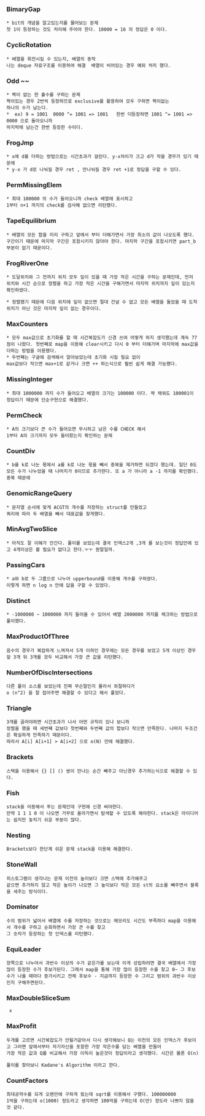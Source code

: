 ### BimaryGap

```
* bit의 개념을 알고있는지를 물어보는 문제
첫 1이 등장하는 것도 처리해 주어야 한다. 10000 = 16 의 정답은 0 이다.
```

### CyclicRotation

```
* 배열을 회전시킬 수 있는지, 배열의 동작
나는 deque 자료구조를 이용하여 해결  배열이 비어있는 경우 예외 처리 했다.
```

### Odd ~~

```
* 짝이 없는 한 홀수를 구하는 문제
짝이있는 경우 2번씩 등장하므로 exclusive를 활용하여 모두 구하면 짝이없는
하나의 수가 남는다.
*  ex) 9 = 1001  0000 ^= 1001 => 1001   한번 더등장하면 1001 ^= 1001 => 0000 으로 돌아오니까
마지막에 남는건 한번 등장한 수이다.
```

### FrogJmp

```
* x에 d를 더하는 방법으로는 시간초과가 걸린다. y-x차이가 크고 d가 작을 경우가 있기 때문에
* y-x 가 d로 나눠질 경우 ret , 안나눠질 경우 ret +1로 정답을 구할 수 있다.
```

### PermMissingElem

```
* 최대 100000 의 수가 들어오니까 check 배열에 표시하고
1부터 n+1 까지의 check를 검사해 없으면 리턴했다.
```

### TapeEquilibrium

```
* 배열의 모든 합을 미리 구하고 앞에서 부터 더해가면서 가장 최소의 값이 나오도록 했다. 구간이기 때문에 마지막 구간은 포함시키지 않아야 한다. 마지막 구간을 포함시키면 part_b부분이 없기 때문이다.
```

### FrogRiverOne

```
* 도달위치와 그 전까지 위치 모두 잎이 있을 때 가장 작은 시간을 구하는 문제인데, 먼저 위치와 시간 순으로 정렬을 하고 가장 작은 시간을 구해가면서 마지막 위치까지 잎이 있는지 확인하였다.

* 정렬했기 때문에 다음 위치에 잎이 없으면 절대 건널 수 없고 모든 배열을 돌았을 때 도착위치가 아닌 것은 마지막 잎이 없는 경우이다.
```

### MaxCounters

```
* 모두 max값으로 초기화를 할 때 시간복잡도가 신경 쓰여 어떻게 하지 생각했는데 계속 77점이 나왔다. 첫번째로 map을 이용해 clear시키고 다시 0 부터 더해가며 마지막에 max값을 더하는 방법을 이용했다.
* 두번째는 구글에 검색해서 알아보았는데 초기화 시킬 필요 없이
max값보다 작으면 max+1로 같거나 크면 ++ 하는식으로 훨씬 쉽게 해결 가능했다.
```

### MissingInteger

```
* 최대 1000000 까지 수가 들어오고 배열의 크기는 100000 이다. 꽉 채워도 100001이 정답이기 때문에 단순구현으로 해결했다.
```

### PermCheck

```
* A의 크기보다 큰 수가 들어오면 무시하고 남은 수를 CHECK 해서
1부터 A의 크기까지 모두 들어왔는지 확인하는 문제
```

### CountDiv

```
* b를 k로 나눈 몫에서 a를 k로 나눈 몫을 빼서 중복을 제거하면 되겠다 했는데. 일단 0도 모든 수가 나누었을 때 나머지가 0이므로 추가한다. 또 a 가 아니라 a -1 까지를 확인했다. 중복 때문에
```

### GenomicRangeQuery

```
* 문자열 순서에 맞게 ACGT의 개수를 저장하는 struct를 만들었고
쿼리에 따라 두 배열을 빼서 대표값을 찾게했다.
```

### MinAvgTwoSlice

```
* 아직도 잘 이해가 안간다. 풀이를 보았는데 결국 인덱스2개 ,3개 를 보는것이 정답안에 있고 4개이상은 볼 필요가 없다고 한다.ㅜㅜ 뭔말일까.
```

### PassingCars

```
* a와 b로 두 그룹으로 나누어 upperbound를 이용해 개수를 구하였다.
이렇게 하면 n log n 안에 답을 구할 수 있었다.
```

### Distinct

```
* -1000000 ~ 1000000 까지 들어올 수 있어서 배열 2000000 까지를 체크하는 방법으로 풀이했다.
```

### MaxProductOfThree

```
음수의 경우가 복잡하게 느껴져서 5개 이하인 경우에는 모든 경우를 보았고 5개 이상인 경우 앞 3개 뒤 3개를 모두 비교해서 가장 큰 값을 리턴했다.
```

### NumberOfDiscIntersections

```
다른 풀이 소스를 보았는데 진짜 무슨말인지 몰라서 좌절하다가
o (n^2) 을 잘 잡아주면 해결할 수 있다고 해서 풀었다.
```

### Triangle

```
3개를 골라야하면 시간초과가 나서 어떤 규칙이 있나 보니까
정렬을 했을 때 세번째 값보다 첫번째와 두번째 값의 합보다 작으면 만족한다. 나머지 두조건은 확실하게 만족하기 때문이다.
따라서 A[i] A[i+1] > A[i+2] 으로 o(N) 만에 해결했다.
```

### Brackets

```
스택을 이용해서 {} [] () 쌍이 만나는 순간 빼주고 아닌경우 추가하는식으로 해결할 수 있다.
```

### Fish

```
stack을 이용해서 푸는 문제인데 구현에 신경 써야한다.
만약 1 1 1 0 이 나오면 거꾸로 올라가면서 탐색할 수 있도록 해야한다. stack은 아이디어는 쉽지만 놓치기 쉬운 부분이 많다.
```

### Nesting

```
Brackets보다 한단계 쉬운 문제 stack을 이용해 해결한다.
```

### StoneWall

```
히스토그램이 생각나는 문제 이전의 높이보다 크면 스택에 추가해주고
같으면 추가하지 않고 작은 높이가 나오면 그 높이보다 작은 모든 st의 요소를 빼주면서 블록을 세주는 방식이다.
```

### Dominator

```
수의 범위가 넓어서 배열에 수를 저장하는 것으로는 메모리도 시간도 부족하다 map을 이용해서 개수를 구하고 순회하면서 가장 큰 수를 찾고
그 숫자가 등장하는 첫 인덱스를 리턴했다.
```

### EquiLeader

```
양쪽으로 나누어서 과반수 이상의 수가 같은가를 보는데 이게 성립하려면 결국 배열에서 가장 많이 등장한 수가 후보가된다. 그래서 map을 통해 가장 많이 등장한 수를 찾고 0~ 그 후보수가 나올 때마다 증가시키고 전체 후보수 - 지금까지 등장한 수 그리고 범위의 과반수 이상인지 구해주면된다.
```

### MaxDoubleSliceSum

```
 x
```

### MaxProfit

```
두개를 고르면 시간복잡도가 안될거같아서 다시 생각해보니 Q는 이전의 모든 인덱스가 후보이고 그러면 앞에서부터 자기자신을 포함한 가장 작은수를 담는 배열을 만들어
가장 작은 값과 Q를 비교해서 가장 이득이 높은것이 정답이라고 생각했다. 시간은 물론 O(n)

풀이를 찾아보니 Kadane's Algorithm 이라고 한다.
```

### CountFactors

```
최대공약수를 되게 오랜만에 구하게 됬는데 sqrt를 이용해서 구했다. 100000000
1억을 구하는데 o(1000) 정도라고 생각하면 100억을 구하는데 O(만) 정도라 나쁘지 않을 것 같다.
```
